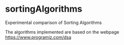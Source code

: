 # sortingAlgorithms
Experimental comparison of Sorting Algorithms

The algorithms implemented are based on the webpage https://www.programiz.com/dsa
